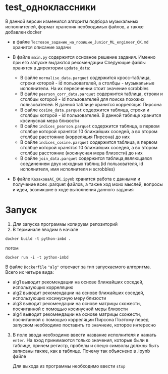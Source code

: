 # test_одноклассники
В данной версии изменился алгоритм подбора музыкальных исполнителей, формат хранения необходимых файлов, а также добавлен docker

- в файле ```Тестовое_задание_на_позицию_Junior_ML_engineer_OK.md``` хранится описание задачи
- В файле ```main.py``` содержится основное решение задания. Именно при его запуске выдаются рекомендации
Следующие файлы хранятся в директории ```update_data```:
  - В файле ```normalise_data.parquet``` содержится кросс-таблица, строки которой - id пользователей, а столбцы - музыкальные исполнители. На их пересечении стоит значение scrobbles
  - В файле ```pearson_corr_data.parquet``` содержится таблица, строки и столбцы которой - id пользователей для поиска похожих пользователей. В данной таблице хранится корреляция Пирсона
  - В файле ```cosine_data.parquet``` содержится таблица, строки и столбцы которой - id пользователей. В данной таблице хранится косинусная мера близости
  - В файле ```indices_pearson.parquet``` содержится таблица, в первом столбце которой хранятся 10 ближайших соседей, а во втором столбце расстояние (корреляция Пирсона) до них
  - В файле ```indices_cosine.parquet``` содержится таблица, в первом столбце которой хранятся 10 ближайших соседей, а во втором столбце расстояние (косинусная мера близости) до них
  - В файле ```join_data.parquet``` содержится таблица,являющаяся соединением двух исходных таблиц (id пользователя, id исполнителя, имя исполнителя и scrobbles)

- В файле ```КазаковаАС_ОК.ipynb``` хранится работа с данными и получение всех .parquet файлов, а также ход моих мыслей, вопросы и идеи, возникшие в ходе выполнения данного задания


# Запуск
1. Для запуска программы копируем репозиторий 
2. В терминале вводим в начале 
```
docker build -t python-imbd .
```
потом
```
docker run -i -t python-imbd
```
В файле ```Dockerfile```  ``` "alg" ``` отвечает за тип запускаемого алгоритма. Всего их четыре вида:
  - alg1 выводит рекомендации на основе ближайших соседей, использующих корреляцию
  - alg2 выводит рекомендации на основе ближайших соседей, использующих косинусную меру близости
  - alg3 выводит рекомендации на основе матрицы схожести, посчитанной с помощью косинусной меры близости
  - alg4 выводит рекомендации на основе матрицы схожести, посчитанной с помощью корреляции Пирсона
  Поэтому перед запуском необходимо поставить то значнеие, которое интересно
3. В поле  ввода необходимо ввести название исполнителя и нажать ```enter```.
   На вход принимаются только значения, которые были в таблице, причем регистр, пробелы и спецю символы должны быть записаны также, как в таблице. Почему так объяснено в    .ipynb файле
   
   Для выхода из программы необходимо ввести  ```stop```
